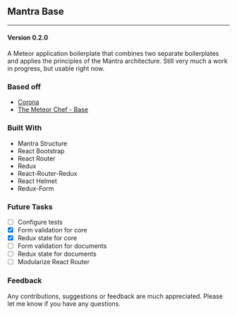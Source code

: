 ## Mantra Base
---
#### Version 0.2.0

A Meteor application boilerplate that combines two separate boilerplates and applies
 the principles of the Mantra architecture. Still very much a work in progress,
 but usable right now.

### Based off

* [Corona](https://github.com/cheersjosh/corona)
* [The Meteor Chef - Base](https://github.com/themeteorchef/base)

### Built With

* Mantra Structure
* React Bootstrap
* React Router
* Redux
* React-Router-Redux
* React Helmet
* Redux-Form

### Future Tasks

- [ ] Configure tests
- [x] Form validation for core
- [x] Redux state for core
- [ ] Form validation for documents
- [ ] Redux state for documents
- [ ] Modularize React Router

### Feedback

Any contributions, suggestions or feedback are much appreciated. Please let me know if you have any questions.
